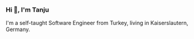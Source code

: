### Hi 👋, I'm Tanju

I'm a self-taught Software Engineer from Turkey, living in Kaiserslautern, Germany.

